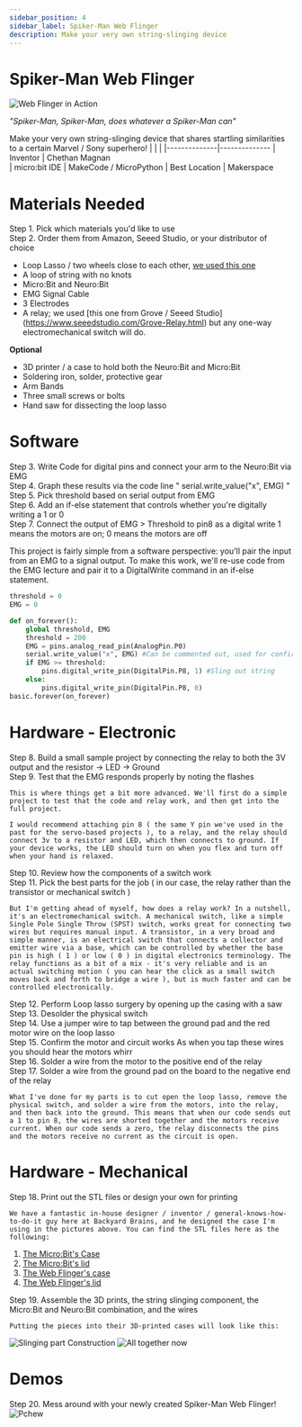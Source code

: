 ```yaml
---
sidebar_position: 4
sidebar_label: Spiker-Man Web Flinger
description: Make your very own string-slinging device
---
```

# Spiker-Man Web Flinger # 

![Web Flinger in Action](./spikerman_title.png)



*"Spiker-Man, Spiker-Man, does whatever a Spiker-Man can"*

Make your very own string-slinging device that shares startling similarities to a certain Marvel / Sony superhero!
|     |       |
|--------------|--------------
| Inventor     | Chethan Magnan          
| micro:bit IDE     | MakeCode / MicroPython
| Best Location     | Makerspace 

# Materials Needed #
Step 1. Pick which materials you'd like to use  
Step 2. Order them from Amazon, Seeed Studio, or your distributor of choice  
- Loop Lasso / two wheels close to each other, [we used this one](https://looplasso.com/products/looplassov3-bbundle)  
- A loop of string with no knots
- Micro:Bit and Neuro:Bit
- EMG Signal Cable
- 3 Electrodes
- A relay; we used [this one from Grove / Seeed Studio] (https://www.seeedstudio.com/Grove-Relay.html) but any one-way electromechanical switch will do. 

**Optional**
- 3D printer / a case to hold both the Neuro:Bit and Micro:Bit
- Soldering iron, solder, protective gear
- Arm Bands
- Three small screws or bolts
- Hand saw for dissecting the loop lasso

# Software #
Step 3. Write Code for digital pins and connect your arm to the Neuro:Bit via EMG  
Step 4. Graph these results via the code line " serial.write_value("x", EMG) "  
Step 5. Pick threshold based on serial output from EMG  
Step 6. Add an if-else statement that controls whether you're digitally writing a 1 or 0   
Step 7. Connect the output of EMG > Threshold to pin8 as a digital write
    1 means the motors are on; 0 means the motors are off  

This project is fairly simple from a software perspective: you'll pair the input from an EMG to a signal output. To make this work, we'll re-use code from the EMG lecture and pair it to a DigitalWrite command in an if-else statement. 

```py title="Spiker-Man Controller"
threshold = 0
EMG = 0

def on_forever():
    global threshold, EMG
    threshold = 200
    EMG = pins.analog_read_pin(AnalogPin.P0)
    serial.write_value("x", EMG) #Can be commented out, used for confirming EMG works
    if EMG >= threshold:
        pins.digital_write_pin(DigitalPin.P8, 1) #Sling out string
    else:
        pins.digital_write_pin(DigitalPin.P8, 0)
basic.forever(on_forever)
```
# Hardware - Electronic #

Step 8. Build a small sample project by connecting the relay to both the 3V output and the resistor -> LED -> Ground  
Step 9. Test that the EMG responds properly by noting the flashes  

    This is where things get a bit more advanced. We'll first do a simple project to test that the code and relay work, and then get into the full project. 

    I would recommend attaching pin 8 ( the same Y pin we've used in the past for the servo-based projects ), to a relay, and the relay should connect 3v to a resistor and LED, which then connects to ground. If your device works, the LED should turn on when you flex and turn off when your hand is relaxed.

Step 10. Review how the components of a switch work  
Step 11. Pick the best parts for the job 
    ( in our case, the relay rather than the transistor or mechanical switch )  

    But I'm getting ahead of myself, how does a relay work? In a nutshell, it's an electromechanical switch. A mechanical switch, like a simple Single Pole Single Throw (SPST) switch, works great for connecting two wires but requires manual input. A transistor, in a very broad and simple manner, is an electrical switch that connects a collector and emitter wire via a base, which can be controlled by whether the base pin is high ( 1 ) or low ( 0 ) in digital electronics terminology. The relay functions as a bit of a mix - it's very reliable and is an actual switching motion ( you can hear the click as a small switch moves back and forth to bridge a wire ), but is much faster and can be controlled electronically. 

Step 12. Perform Loop lasso surgery by opening up the casing with a saw  
Step 13. Desolder the physical switch  
Step 14. Use a jumper wire to tap between the ground pad and the red motor wire on the loop lasso  
Step 15. Confirm the motor and circuit works 
    As when you tap these wires you should hear the motors whirr  
Step 16. Solder a wire from the motor to the positive end of the relay  
Step 17. Solder a wire from the ground pad on the board to the negative end of the relay  

    What I've done for my parts is to cut open the loop lasso, remove the physical switch, and solder a wire from the motors, into the relay, and then back into the ground. This means that when our code sends out a 1 to pin 8, the wires are shorted together and the motors receive current. When our code sends a zero, the relay disconnects the pins and the motors receive no current as the circuit is open.

# Hardware - Mechanical #

Step 18. Print out the STL files or design your own for printing  

    We have a fantastic in-house designer / inventor / general-knows-how-to-do-it guy here at Backyard Brains, and he designed the case I'm using in the pictures above. You can find the STL files here as the following:
1. [The Micro:Bit's Case](./MicrobitCase.stl)  
2. [The Micro:Bit's lid](./MicrobitLid.stil)  
3. [The Web Flinger's case](./StringCase.stl)  
4. [The Web Flinger's lid](./StringLid.stl)  

Step 19. Assemble the 3D prints, the string slinging component, the Micro:Bit and Neuro:Bit combination, and the wires  

    Putting the pieces into their 3D-printed cases will look like this:
![Slinging part Construction](./19A2C5F9-0177-45AE-BEE3-7796ED721018.jpeg)
![All together now](./C71FD012-A7AD-40A6-A6B3-D058D3C25DD8.jpeg)

# Demos #

Step 20. Mess around with your newly created Spiker-Man Web Flinger!  
![Pchew](./12EFFA93-DF49-4AD4-A3BE-2F5C1FF4E5BC.jpeg)
